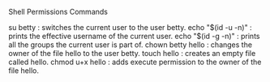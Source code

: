 Shell Permissions Commands

su betty : switches the current user to the user betty.
echo "$(id -u -n)" : prints the effective username of the current user.
echo "$(id -g -n)" : prints all the groups the current user is part of.
chown betty hello : changes the owner of the file hello to the user betty.
touch hello : creates an empty file called hello.
chmod u+x hello : adds execute permission to the owner of the file hello.

